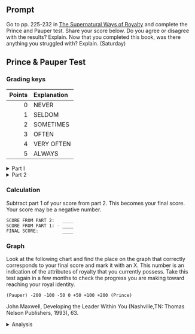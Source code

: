 ---
---

## Prompt

Go to pp. 225-232 in [The Supernatural Ways of Royalty] and complete the Prince and Pauper test. Share your score below. Do you agree or disagree with the results? Explain.  Now that you completed this book, was there anything you struggled with? Explain. (Saturday)

[The Supernatural Ways of Royalty]: https://read.amazon.com/?asin=B072TPGMCM

## Prince & Pauper Test

### Grading keys

Points | Explanation
---: | :---
0 | NEVER
1 | SELDOM
2 | SOMETIMES
3 | OFTEN
4 | VERY OFTEN
5 | ALWAYS

<details>
  <summary>Part I</summary>
  <ol>
    <li>I tend to have a sarcastic sense of humor that cuts people down.</li>
    <li>I like to buy things on sale or at discount department stores.</li>
    <li>I struggle with feelings of inadequacy.</li>
    <li>I find myself secretly competing with the people around me.</li>
    <li>I often look in the mirror.</li>
    <li>I compare myself to others.</li>
    <li>I want the "underdog" to win.</li>
    <li>I believe God favors the underdog.</li>
    <li>I am uncomfortable around rich and/ or successful people.</li>
    <li>I tend to build cases against people who seem successful or have power over me.</li>
    <li>I tell others of significant people I am friends with or important projects that I have worked on or am involved with.</li>
    <li>I overwork and feel really low when I am not accomplishing something.</li>
    <li>I am on several committees and volunteer for anything that has a sense of validation, without respect to my own gifts.</li>
    <li>I am compelled to be friends with the most important person in any organization that I am involved in.</li>
    <li>I don't like to set goals because when I don't reach them, it makes me feel like I have failed.</li>
    <li>I repeat myself, dramatize, over emphasize, exaggerate and/or lie during conversations to make my point.</li>
    <li>I become overly attached in an unhealthy way to anyone who gives me attention or takes an interest in me.</li>
    <li>I like to give things away, but I am almost embarrassed to receive gifts from people.</li>
    <li>I spend a lot of time wondering what people think about me.</li>
    <li>My opinion is easily changed to please others.</li>
    <li>I tend to have the opposite opinion of the leader in most environments. If they say "black," I almost feel obligated to argue "white."</li>
    <li>The friends I feel the most comfortable with are usually broken people.</li>
    <li>When I chose a team to work with me, I chose people who I deem as weaker than myself.</li>
    <li>I don't like to be around, and tend to reject, people who have a different opinion from mine.</li>
    <li>I don't just share my opinion, I feel driven to argue with or manipulate people into agreeing with me.</li>
    <li>When people don't agree with me, I take it personally and tend to think that they have rejected me.</li>
    <li>I need to be the most important person in the room and/or be in control to be happy.</li>
    <li>People say I am obsessed with being right.</li>
    <li>I struggle with fears, especially the fear of rejection and failure.</li>
    <li>I worry a lot, especially about the future.</li>
    <li>I feel like something is about to go wrong.</li>
    <li>I struggle with forgiving people.</li>
    <li>I am easily offended.</li>
    <li>I feel that the failures and bad experiences in my life were not my fault.</li>
    <li>I feel anger and/or rage right below the surface of my being.</li>
    <li>I feel like people are rushing me when I am talking and/or explaining myself to them.</li>
    <li>I have felt misunderstood most of my life.</li>
    <li>Disgruntled and dissatisfied people tend to tell me their problems.</li>
    <li>My sex drive and/or eating habits seem to be out of control.</li>
    <li>I sleep more than normal and still find myself tired a lot.</li>
  </ol>
  <p>
    <b>Grading Instructions:</b>
    Please add the points from each subtotals.
    Record your score for this section.
  </p>
</details>

<details>
  <summary>Part 2</summary>
  <ol>
    <li>I enjoy investing in people and seeing them outgrow me.</li>
    <li>I allow people to have the glory in conversations.  Example: A person says,"I have been so busy." I respond, "What have you been doing?" instead of saying,"I have been busy too."</li>
    <li>I like being around free thinkers and creative people.</li>
    <li>I like to solve problems with people but not for them.</li>
    <li>I like to create an environment where people learn to think for themselves.</li>
    <li>I love myself and sense God's pleasure in me.</li>
    <li>I feel comfortable around almost everyone.</li>
    <li>I tend to attract important and successful people.</li>
    <li>I can eat at nice restaurants, stay in nice places, and have nice things without feeling guilty.</li>
    <li>I don't do things for the sake of image but only because I personally value them.</li>
    <li>I enjoy empowering people more than I like having power over people.</li>
    <li>I love diversity in the people I have relationships with.</li>
    <li>I tend to choose people to be on my team who have other perspectives and different points of view from my own.</li>
    <li>I easily rejoice in other people's victories.</li>
    <li>I give things to people not just because they need them but rather to honor people who deserve it.</li>
    <li>I am motivated by the vision I have for my life.</li>
    <li>I am hard to offend.</li>
    <li>I dream about making a dramatic impact on the world.</li>
    <li>I expect people to like me.</li>
    <li>I initiate making contact with people first instead of waiting for them to come to me</li>
    <li>One of my main purposes in life is to help other people discover and obtain their dreams.</li>
    <li>I am a self-starter.</li>
    <li>I bring out the best in people.</li>
    <li>I think of better ways to do things.</li>
    <li>I am a good listener. I look people in the eyes when they are talking to me.</li>
    <li>Joy often overtakes me and I catch myself smiling for no obvious reason.</li>
    <li>People tend to follow me no matter what I am doing.</li>
    <li>I like to receive nice things from people.</li>
    <li>People stop using bad language, stop complaining and/or clean up their act when I am around, even if I haven't required it of them.</li>
    <li>I spend a lot of time thinking about and being thankful for the good things that have happened.</li>
    <li>I love people easily and I am patient with them by nature.</li>
    <li>I feel like I am in control of my natural passions including eating, sleeping, and sex.</li>
    <li>I enjoy relaxing and find it easy to rest most of the time.</li>
    <li>I am aware of the Holy Spirit and Jesus talking to me throughout the day.</li>
    <li>I set goals for the areas of my life where I have responsibility.</li>
    <li>I have a good idea what my strengths and/or gifts are as well as my weaknesses.</li>
    <li>When I fail, I take the responsibility for it without blaming others.</li>
    <li>I love being alive and look forward to the future.</li>
    <li>I like to take risks and experience new things.</li>
    <li>I go out of my way to expose myself to the needs of the poor and minister to those broken in heart and spirit. I have compassion for people less fortunate than myself.</li>
  </ol>

  <p>
    <b>Grading instructions:</b>
    Please add the points from each subtotal in Part 2 only.
    Record your score.
  </p>
</details>

### Calculation

Subtract part 1 of your score from part 2. This becomes your final score.
Your score may be a negative number.

```
SCORE FROM PART 2:   ____
SCORE FROM PART 1: - ____
FINAL SCORE:         ____
```

### Graph

Look at the following chart and find the place on the graph that
correctly corresponds to your final score and mark it with an X. This
number is an indication of the attributes of royalty that you currently
possess. Take this test again in a few months to check the progress you are
making toward reaching your royal identity.

```
(Pauper) -200 -100 -50 0 +50 +100 +200 (Prince)
```

John Maxwell, Developing the Leader Within You
(Nashville,TN: Thomas Nelson Publishers, 1993), 63.


<details>
  <summary>Analysis</summary>
  <p>
    My score was 127. I agree that my score reflects the Prince and Pauper Test scale accurately. According to the test, I’m 73 points from reaching my royal identity. The information that is missing from this test is the quantification of a unit of measurement. Without defining what constitutes a prince unit, statement 6 in part 2 requires a better and more detailed explanation, “I love myself and sense God’s pleasure in me.” Does “I love myself” mean I should try to hate myself less? Or does it mean I should adore my virtuous inner beauty? More importantly, how do these questions relate to the weight and scale compared to other questions? Ultimately, I was given a single classification number that identified me as not yet a prince but more than a pauper. Thousands of permutations would give the same score, but the character of these semi-princes would be vastly different.
  </p>

  <p>
    When I emigrated from Vietnam as a boy, I knew I must change. What I did not know was how difficult it would be. My dad took me to Middle School on the first day and checked me in. On the second day, I took the bus but could not tell the bus driver to stop and let me off (I also did not know which stop was my school), so he drove me to the end of his bus route. I learned quickly to adjust, adapt, and reconfigure my identities to straddle the morphing interethnic realities. At home, I was an Asian son, deferring my thoughts on behalf of the family’s needs. At school, I tried to acclimate to the American individualistic ethos, expressed my thoughts and opinions, or risked being sidelined. I did not have the luxury of introversion to ask, “Who am I?”
  </p>

  <p>
    What the apostle Paul wrote in 1 Corinthians 9:22 spoke profoundly to me, “To the weak became I as weak, that I might gain the weak: I am made all things to all men, that I might by all means save some” (1Cor 9:22). As clay in the Master’s hand, Paul was molded and shaped for God’s purpose irrespective of his perceived identities. I do believe the Holy Spirit confirms with my spirit that I am a child of God, and nothing I do will ever change that (Rom 8:15; 2Thes 2:13-14); however, while I am in this flesh, I don’t have the luxury to search for the affirmation of my identities (in my circumstances, this might have resulted in multiple-personality disorder). I must share Christ, “Even as I please all men in all things, not seeking mine own profit, but the profit of many, that they may be saved” (1Cor 10:33). Jesus condescended from His glory in coming to save us, “Though he was rich, yet for your sakes he became poor, that ye through his poverty might be rich” (2Cor 8:9). I have all
the riches of heaven through Christ’s inheritance (Phil 4:19). Still, it was by His death that I receive this inheritance (Heb 9:16-17). The world needs God’s love, and for me, to be loved is to love. The world needs to be reconciled to God through Christ’s ministry of reconciliation (2Cor 5:18). So, I pray that I have the grace to preach the gospel and endeavor to step outside of myself and follow Paul’s exhortation, “Warn them that are unruly, comfort the feebleminded, support the weak, be patient toward all men” (1Thess 5:14).
  </p>

  <samp>0</samp>
</details>
